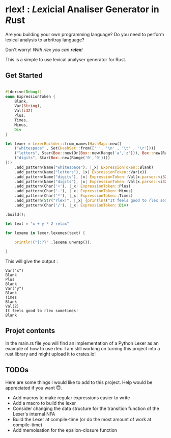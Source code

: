 # **rlex!** : ***Lex***icial Analiser Generator in ***R***ust 

Are you building your own programming language? Do you need to perform lexical analysis to arbritray language? 

Don't worry! *With rlex you can **r**e**lex**!*

This is a simple to use lexical analyser generator for Rust.

## Get Started 

``` rust

#[derive(Debug)]
enum ExpressionToken {
    Blank,
    Var(String),
    Val(i32)
    Plus,
    Times,
    Minus,
    Div
}

let lexer = LexerBuilder::from_names(HashMap::new([
    ("whitespace" , Set(HashSet::from([' ', '\n' , '\t' , '\r'])))
    ("letters", Star(Box::new(Or(Box::new(Range('a','z'))), Box::new(Range('A','Z')))))
    ("digits", Star(Box::new(Range('0','9'))))
]))
    .add_pattern(Name("whitespace"), |_x| ExpressionToken::Blank)
    .add_pattern(Name("letters"), |x| ExpressionToken::Var(x))
    .add_pattern(Name("digits"), |x| ExpressionToken::Val(x.parse::<i32>.unwrap()))
    .add_pattern(Name("digits"), |x| ExpressionToken::Val(x.parse::<i32>.unwrap()))
    .add_pattern(Char('+'), |_x| ExpressionToken::Plus)
    .add_pattern(Char('-'), |_x| ExpressionToken::Minus)
    .add_pattern(Char('*'), |_x| ExpressionToken::Times)
    .add_pattern(Str("rlex!", |_x| {println!("It feels good to rlex sometimes!") ; ExpressionToken::Empty}))
    .add_pattern(Char('/'), |_x| ExpressionToken::Div)

.build();

let text = "x + y * 2 relax"

for lexeme in lexer.lexemes(text) {
    
    println!("{:?}" ,lexeme.unwrap());

}

 ```


This will give the output : 
``` 
Var("x")
Blank
Plus
Blank
Var("y")
Blank
Times
Blank
Val(2)
It feels good to rlex sometimes!
Blank
```


## Projet contents

In the main.rs file you will find an implementation of a Python Lexer as an example of how to use rlex. I am still working on turning this project into a rust library and might upload it to crates.io!

## TODOs

Here are some things I would like to add to this project. Help would be appreciated if you want 😇.

- Add macros to make regular expressions easier to write
- Add a macro to build the lexer
- Consider changing the data structure for the transition function of the Lexer's internal NFA
- Build the Lexer at compile-time (or do the most amount of work at compile-time)
- Add memoisation for the epsilon-closure function